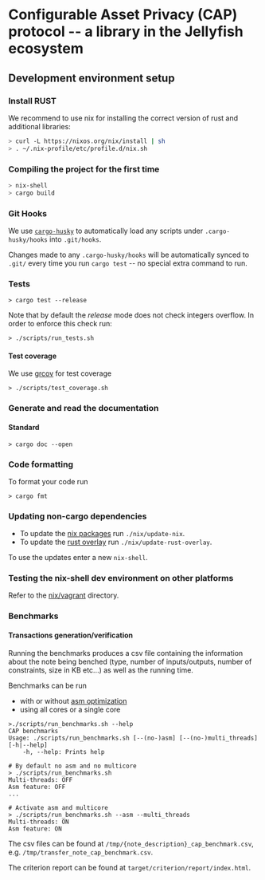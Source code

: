 # Configurable Asset Privacy (CAP) protocol -- a library in the Jellyfish ecosystem


## Development environment setup

### Install RUST

We recommend to use nix for installing the correct version of rust and
additional libraries:
```bash
> curl -L https://nixos.org/nix/install | sh
> . ~/.nix-profile/etc/profile.d/nix.sh
```

### Compiling the project for the first time

```bash
> nix-shell
> cargo build
```

### Git Hooks

We use [`cargo-husky`](https://github.com/rhysd/cargo-husky) to automatically load any scripts under `.cargo-husky/hooks` into `.git/hooks`.

Changes made to any `.cargo-husky/hooks` will be automatically synced to `.git/` every time you run `cargo test` -- no special extra command to run.

### Tests

```
> cargo test --release
```

Note that by default the *release* mode does not check integers overflow.
In order to enforce this check run:

```
> ./scripts/run_tests.sh
```

#### Test coverage

We use [grcov](https://github.com/mozilla/grcov) for test coverage 

```
> ./scripts/test_coverage.sh
```

### Generate and read the documentation

#### Standard

```
> cargo doc --open
```

### Code formatting

To format your code run

```
> cargo fmt
```

### Updating non-cargo dependencies

- To update the [nix packages](https://github.com/NixOS/nixpkgs) run `./nix/update-nix`.
- To update the [rust overlay](https://github.com/oxalica/rust-overlay) run
  `./nix/update-rust-overlay`.

To use the updates enter a new `nix-shell`.

### Testing the nix-shell dev environment on other platforms
Refer to the [nix/vagrant](./nix/vagrant/) directory.

### Benchmarks

#### Transactions generation/verification

Running the benchmarks produces a csv file containing the information about the note being benched 
(type, number of inputs/outputs, number of constraints, size in KB etc...) as well as the running time.

Benchmarks can be run 
  * with or without [asm optimization](https://github.com/arkworks-rs/algebra#assembly-backend-for-field-arithmetic)
  * using all cores or a single core

```
>./scripts/run_benchmarks.sh --help
CAP benchmarks
Usage: ./scripts/run_benchmarks.sh [--(no-)asm] [--(no-)multi_threads] [-h|--help]
	-h, --help: Prints help

# By default no asm and no multicore
> ./scripts/run_benchmarks.sh                         
Multi-threads: OFF
Asm feature: OFF
...

# Activate asm and multicore
> ./scripts/run_benchmarks.sh --asm --multi_threads 
Multi-threads: ON
Asm feature: ON
```

The csv files can be found at `/tmp/{note_description}_cap_benchmark.csv`, 
    e.g. `/tmp/transfer_note_cap_benchmark.csv`. 

The criterion report can be found at `target/criterion/report/index.html`.



